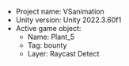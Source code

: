 <!-- UNITY CODE ASSIST INSTRUCTIONS START -->
- Project name: VSanimation
- Unity version: Unity 2022.3.60f1
- Active game object:
  - Name: Plant_5
  - Tag: bounty
  - Layer: Raycast Detect
<!-- UNITY CODE ASSIST INSTRUCTIONS END -->